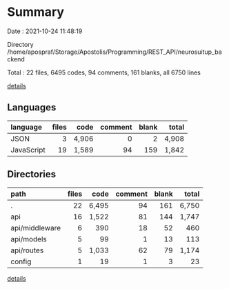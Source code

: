# Summary

Date : 2021-10-24 11:48:19

Directory /home/apospraf/Storage/Apostolis/Programming/REST_API/neurosuitup_backend

Total : 22 files,  6495 codes, 94 comments, 161 blanks, all 6750 lines

[details](details.md)

## Languages
| language | files | code | comment | blank | total |
| :--- | ---: | ---: | ---: | ---: | ---: |
| JSON | 3 | 4,906 | 0 | 2 | 4,908 |
| JavaScript | 19 | 1,589 | 94 | 159 | 1,842 |

## Directories
| path | files | code | comment | blank | total |
| :--- | ---: | ---: | ---: | ---: | ---: |
| . | 22 | 6,495 | 94 | 161 | 6,750 |
| api | 16 | 1,522 | 81 | 144 | 1,747 |
| api/middleware | 6 | 390 | 18 | 52 | 460 |
| api/models | 5 | 99 | 1 | 13 | 113 |
| api/routes | 5 | 1,033 | 62 | 79 | 1,174 |
| config | 1 | 19 | 1 | 3 | 23 |

[details](details.md)